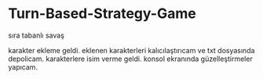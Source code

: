 # Turn-Based-Strategy-Game
sıra tabanlı savaş

karakter ekleme geldi. eklenen karakterleri kalıcılaştırıcam ve txt dosyasında depolicam. 
karakterlere isim verme geldi. 
konsol ekranında güzelleştirmeler yapıcam.

